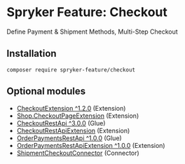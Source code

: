 # Spryker Feature: Checkout

Define Payment & Shipment Methods, Multi-Step Checkout

## Installation

```
composer require spryker-feature/checkout
```

## Optional modules
- [CheckoutExtension ^1.2.0](https://github.com/spryker/checkout-extension) (Extension)
- [Shop.CheckoutPageExtension](https://github.com/spryker-shop/checkout-page-extension) (Extension)
- [CheckoutRestApi ^3.0.0](https://github.com/spryker/checkout-rest-api) (Glue)
- [CheckoutRestApiExtension](https://github.com/spryker/checkout-rest-api-extension) (Extension)
- [OrderPaymentsRestApi ^1.0.0](https://github.com/spryker/order-payments-rest-api) (Glue)
- [OrderPaymentsRestApiExtension ^1.0.0](https://github.com/spryker/order-payments-rest-api-extension) (Extension)
- [ShipmentCheckoutConnector](https://github.com/spryker/shipment-checkout-connector) (Connector)
